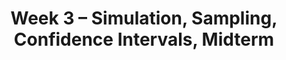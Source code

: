 ---
title: Week 3 – Simulation, Sampling, Confidence Intervals, Midterm
weekNumber: 3
days:
    - date: 2025-07-14
      events:
        - name: LEC 8
          type: lecture
          title: Simulation
          url: http://datahub.ucsd.edu/user-redirect/git-sync?repo=https://github.com/dsc-courses/dsc10-2025-su&subPath=lectures/lec08/lec08.ipynb
          html: resources/lectures/lec08/lec08.html
          podcast:
          # readings:
          #   - name: BPD 1-6
          #     url: https://notes.dsc10.com/01-getting_started/tools.html
        - name: QUIZ 2
          type: quiz
          title: Quiz 2 covers Lectures 4-7

    - date: 2025-07-15
      events:
        - name: LEC 9
          type: lecture
          title: Distributions, Sampling,  and Bootstrapping 
          url: http://datahub.ucsd.edu/user-redirect/git-sync?repo=https://github.com/dsc-courses/dsc10-2025-su&subPath=lectures/lec09/lec09.ipynb
          html: resources/lectures/lec09/lec09.html
          podcast:
          # readings:
          #   - name: BPD 1-6
          #     url: https://notes.dsc10.com/01-getting_started/tools.html
        - name: LAB 3
          type: lab
          title: DataFrames, Control Flow, and Probability
          url: http://datahub.ucsd.edu/user-redirect/git-sync?repo=https://github.com/dsc-courses/dsc10-2025-su&subPath=labs/lab3/lab3.ipynb

    - date: 2025-07-16
      events:
        - name: LEC 10, part 1
          type: lecture
          title: Bootstrapping Continued, Confidence Intervals
          url: http://datahub.ucsd.edu/user-redirect/git-sync?repo=https://github.com/dsc-courses/dsc10-2025-su&subPath=lectures/lec10/lec10-part-1.ipynb
          html: resources/lectures/lec10/lec10-part-1.html
          podcast:
          # readings:
          #   - name: BPD 1-6
          #     url: https://notes.dsc10.com/01-getting_started/tools.html
        - name: LEC 10, part 2
          type: lecture
          title: Confidence Intervals, Center, and Spread
          url: http://datahub.ucsd.edu/user-redirect/git-sync?repo=https://github.com/dsc-courses/dsc10-2025-su&subPath=lectures/lec10/lec10-part-2.ipynb
          html: resources/lectures/lec10/lec10-part-2.html
          podcast:
          # readings:
          #   - name: BPD 1-6
          #     url: https://notes.dsc10.com/01-getting_started/tools.html
        - name: HW 3
          type: hw
          title: DataFrames, Control Flow, and Probability
          url: http://datahub.ucsd.edu/user-redirect/git-sync?repo=https://github.com/dsc-courses/dsc10-2025-su&subPath=homeworks/hw3/hw3.ipynb

    - date: 2025-07-18
      events:
        - name: EXAM
          type: exam
          title: <b>Midterm Exam covers Lectures 1-8</b>
        - name: LAB 4
          type: lab
          title: Simulation, Sampling, Bootstrapping
          url: http://datahub.ucsd.edu/user-redirect/git-sync?repo=https://github.com/dsc-courses/dsc10-2025-su&subPath=labs/lab4/lab4.ipynb
---